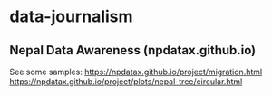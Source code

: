 # data-journalism 
## Nepal Data Awareness (npdatax.github.io)

See some samples: 
https://npdatax.github.io/project/migration.html
https://npdatax.github.io/project/plots/nepal-tree/circular.html

